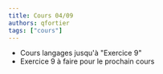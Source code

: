 ```yaml
---
title: Cours 04/09
authors: qfortier
tags: ["cours"]
---
```


- Cours langages jusqu'à "Exercice 9"
- Exercice 9 à faire pour le prochain cours
